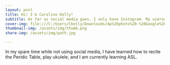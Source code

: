 ```yaml
---
layout: post
title: Hi! I'm Caroline Kelly!
subtitle: As far as social media goes, I only have Instagram. My username is @_carolineekellyy
cover-img: file:///C:/Users/Ckelly/Downloads/Ap%20photo%20-%20Google%20Docs.pdf
thumbnail-img: /assets/img/thumb.png
share-img: /assets/img/path.jpg

---
```



In my spare time while not using social media, I have learned how to recite the Peridic Table, play ukulele, and I am currently learning ASL.
